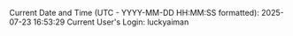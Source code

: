 Current Date and Time (UTC - YYYY-MM-DD HH:MM:SS formatted): 2025-07-23 16:53:29
Current User's Login: luckyaiman
